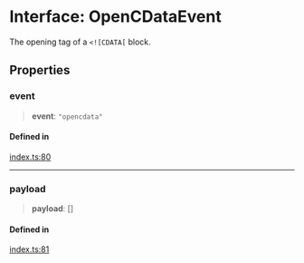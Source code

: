 # Interface: OpenCDataEvent

The opening tag of a `<![CDATA[` block.

## Properties

### event

> **event**: `"opencdata"`

#### Defined in

[index.ts:80](https://github.com/johnsonjo4531/xml-to-json-webstream/blob/4a6d5ede6d5de55bf286a795f124a9d92e4f5239/src/index.ts#L80)

***

### payload

> **payload**: []

#### Defined in

[index.ts:81](https://github.com/johnsonjo4531/xml-to-json-webstream/blob/4a6d5ede6d5de55bf286a795f124a9d92e4f5239/src/index.ts#L81)
